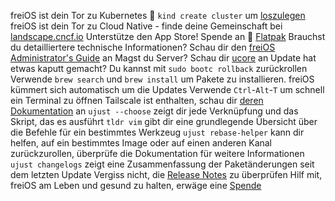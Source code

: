 freiOS ist dein Tor zu Kubernetes 󱃾 `kind create cluster` um [loszulegen](https://kind.sigs.k8s.io/)
freiOS ist dein Tor zu Cloud Native - finde deine Gemeinschaft bei [landscape.cncf.io](https://l.cncf.io)
Unterstütze den App Store! Spende an  [Flatpak](https://opencollective.com/flatpak)
Brauchst du detailliertere technische Informationen? Schau dir den [freiOS Administrator's Guide](https://freios.koyu.space/administration) an
Magst du Server? Schau dir [ucore](https://github.com/freios/ucore) an
Update hat etwas kaputt gemacht? Du kannst mit `sudo bootc rollback` zurückrollen
Verwende `brew search` und `brew install` um Pakete zu installieren. freiOS kümmert sich automatisch um die Updates
Verwende `Ctrl`-`Alt`-`T` um schnell ein Terminal zu öffnen
Tailscale ist enthalten, schau dir [deren Dokumentation](https://tailscale.com/kb/1017/install) an
`ujust --choose` zeigt dir jede Verknüpfung und das Skript, das es ausführt
`tldr vim` gibt dir eine grundlegende Übersicht über die Befehle für ein bestimmtes Werkzeug
`ujust rebase-helper` kann dir helfen, auf ein bestimmtes Image oder auf einen anderen Kanal zurückzurollen, überprüfe die Dokumentation für weitere Informationen
`ujust changelogs` zeigt eine Zusammenfassung der Paketänderungen seit dem letzten Update
Vergiss nicht, die [Release Notes](https://github.com/koyuawsmbrtn/freios/releases) zu überprüfen
Hilf mit, freiOS am Leben und gesund zu halten, erwäge eine [Spende](https://freios.koyu.space/donations)
